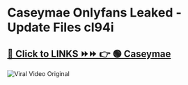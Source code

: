 
 # Caseymae Onlyfans Leaked - Update Files cl94i

## <h2><a href="https://clipsfans.com/Caseymae&ref=git">🔗 Click to LINKS ⏩⏩ 👉 🟢 Caseymae </a></h2>

<a href="https://clipsfans.com/Caseymae&ref=git" rel="nofollow" data-target="animated-image.originalLink"><img src="https://i.ibb.co.com/xMMVF88/686577567.gif" alt="Viral Video Original" style="max-width: 100%; display: inline-block;" data-target="animated-image.originalImage"></a>

